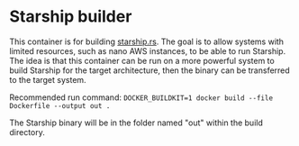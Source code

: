 # Starship builder

This container is for building [starship.rs](https://starship.rs). The goal is to allow systems with limited resources, such as nano AWS instances, to be able to run Starship. The idea is that this container can be run on a more powerful system to build Starship for the target architecture, then the binary can be transferred to the target system.

Recommended run command: `DOCKER_BUILDKIT=1 docker build --file Dockerfile --output out .`

The Starship binary will be in the folder named "out" within the build directory.
